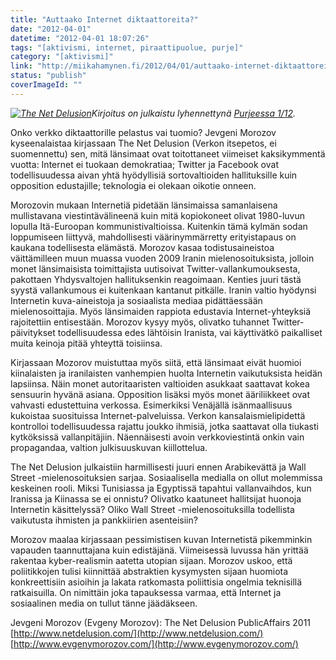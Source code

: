 ```yaml
---
title: "Auttaako Internet diktaattoreita?"
date: "2012-04-01"
datetime: "2012-04-01 18:07:26"
tags: "[aktivismi, internet, piraattipuolue, purje]"
category: "[aktivismi]"
link: "http://miikahamynen.fi/2012/04/01/auttaako-internet-diktaattoreita/"
status: "publish"
coverImageId: ""
---
```


_[![The Net Delusion](http://miikahamynen.fi/wp-content/uploads/2012/04/Net-Delusion-261x400.jpg "The Net Delusion")](http://miikahamynen.fi/2012/04/01/auttaako-internet-diktaattoreita/net-delusion/)Kirjoitus on julkaistu lyhennettynä [Purjeessa 1/12](http://media.piraattipuolue.fi/purje/2012/purje-2012-1.pdf)._

Onko verkko diktaattorille pelastus vai tuomio? Jevgeni Morozov kyseenalaistaa kirjassaan The Net Delusion (Verkon itsepetos, ei suomennettu) sen, mitä länsimaat ovat toitottaneet viimeiset kaksikymmentä vuotta: Internet ei tuokaan demokratiaa; Twitter ja Facebook ovat todellisuudessa aivan yhtä hyödyllisiä sortovaltioiden hallituksille kuin opposition edustajille; teknologia ei olekaan oikotie onneen.

Morozovin mukaan Internetiä pidetään länsimaissa samanlaisena mullistavana viestintävälineenä kuin mitä kopiokoneet olivat 1980-luvun lopulla Itä-Euroopan kommunistivaltioissa. Kuitenkin tämä kylmän sodan loppumiseen liittyvä, mahdollisesti väärinymmärretty erityistapaus on kaukana todellisesta elämästä. Morozov kasaa todistusaineistoa väittämilleen muun muassa vuoden 2009 Iranin mielenosoituksista, jolloin monet länsimaisista toimittajista uutisoivat Twitter-vallankumouksesta, pakottaen Yhdysvaltojen hallituksenkin reagoimaan. Kenties juuri tästä syystä vallankumous ei kuitenkaan kantanut pitkälle. Iranin valtio hyödynsi Internetin kuva-aineistoja ja sosiaalista mediaa pidättäessään mielenosoittajia. Myös länsimaiden rappiota edustavia Internet-yhteyksiä rajoitettiin entisestään. Morozov kysyy myös, olivatko tuhannet Twitter-päivitykset todellisuudessa edes lähtöisin Iranista, vai käyttivätkö paikalliset muita keinoja pitää yhteyttä toisiinsa.

Kirjassaan Mozorov muistuttaa myös siitä, että länsimaat eivät huomioi kiinalaisten ja iranilaisten vanhempien huolta Internetin vaikutuksista heidän lapsiinsa. Näin monet autoritaaristen valtioiden asukkaat saattavat kokea sensuurin hyvänä asiana. Opposition lisäksi myös monet ääriliikkeet ovat vahvasti edustettuina verkossa. Esimerkiksi Venäjällä isänmaallisuus kukoistaa suosituissa Internet-palveluissa. Verkon kansalaismielipidettä kontrolloi todellisuudessa rajattu joukko ihmisiä, jotka saattavat olla tiukasti kytköksissä vallanpitäjiin. Näennäisesti avoin verkkoviestintä onkin vain propagandaa, valtion julkisuuskuvan kiillottelua.

The Net Delusion julkaistiin harmillisesti juuri ennen Arabikevättä ja Wall Street -mielenosoituksien sarjaa. Sosiaalisella medialla on ollut molemmissa keskeinen rooli. Miksi Tunisiassa ja Egyptissä tapahtui vallanvaihdos, kun Iranissa ja Kiinassa se ei onnistu? Olivatko kaatuneet hallitsijat huonoja Internetin käsittelyssä? Oliko Wall Street -mielenosoituksilla todellista vaikutusta ihmisten ja pankkiirien asenteisiin?

Morozov maalaa kirjassaan pessimistisen kuvan Internetistä pikemminkin vapauden taannuttajana kuin edistäjänä. Viimeisessä luvussa hän yrittää rakentaa kyber-realismin aatetta utopian sijaan. Morozov uskoo, että poliitikkojen tulisi kiinnittää abstraktien kysymysten sijaan huomiota konkreettisiin asioihin ja lakata ratkomasta poliittisia ongelmia teknisillä ratkaisuilla. On nimittäin joka tapauksessa varmaa, että Internet ja sosiaalinen media on tullut tänne jäädäkseen.

Jevgeni Morozov (Evgeny Morozov): The Net Delusion PublicAffairs 2011 [http://www.netdelusion.com/](http://www.netdelusion.com/) [http://www.evgenymorozov.com/](http://www.evgenymorozov.com/)
